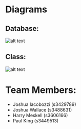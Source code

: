 # Diagrams
## Database:
![alt text](https://trello-attachments.s3.amazonaws.com/5b5157cc325d043d34f48168/5b764e5b38d7627ff1e12bbc/6ff259ca2f5dfe86306440bc342a6e38/Databse_Schema.png "Database Schema")

## Class:
![alt text](https://trello-attachments.s3.amazonaws.com/5b5157cc325d043d34f48168/5b6e9077b08b6b229ce3cef8/909f8943d7bc2908176e3053ac46fd79/Model_Class_Diagram.png "Class Diagram")

# Team Members:

* Joshua Iacobozzi	(s3429789)
* Joshua Wallace		(s3488631)
* Harry Meskell		(s3606166)
* Paul King (s3449513)
